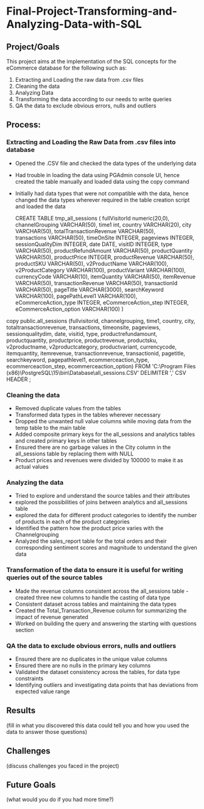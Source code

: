 # Final-Project-Transforming-and-Analyzing-Data-with-SQL

## Project/Goals
This project aims at the implementation of the SQL concepts for the eCommerce database for the following such as:
  1. Extracting and Loading the raw data from .csv files
  2. Cleaning the data
  3. Analyzing Data
  4. Transforming the data according to our needs to write queries
  5. QA the data to exclude obvious errors, nulls and outliers     

## Process:

### Extracting and Loading the Raw Data from .csv files into database

* Opened the .CSV file and checked the data types of the underlying data
* Had trouble in loading the data using PGAdmin console UI, hence created the table manually and loaded data using the copy command
* Initially had data types that were not compatible with the data, hence changed the data types wherever required in the table creation script and loaded the data

  CREATE TABLE tmp_all_sessions (
  fullVisitorId numeric(20,0),
  channelGrouping VARCHAR(50),
  time1 int,
  country VARCHAR(20),
  city VARCHAR(50),
  totalTransactionRevenue VARCHAR(50),	
  transactions VARCHAR(50),
	timeOnSite INTEGER,
	pageviews INTEGER,
	sessionQualityDim INTEGER,
	date DATE,
	visitID INTEGER,
	type VARCHAR(50),
	productRefundAmount VARCHAR(50),
	productQuantity VARCHAR(50),
	productPrice INTEGER,
	productRevenue VARCHAR(50),
	productSKU VARCHAR(50),
	v2ProductName VARCHAR(100),
	v2ProductCategory VARCHAR(100),
	productVariant VARCHAR(100),
	currencyCode VARCHAR(10),
	itemQuantity VARCHAR(50),
	itemRevenue VARCHAR(50),
	transactionRevenue VARCHAR(50),
	transactionId VARCHAR(50),
	pageTitle VARCHAR(3000),
	searchKeyword VARCHAR(100),
	pagePathLevel1 VARCHAR(100),
	eCommerceAction_type INTEGER,
	eCommerceAction_step INTEGER,
	eCommerceAction_option VARCHAR(100)
)

copy public.all_sessions (fullvisitorid, channelgrouping, time1, country, city, totaltransactionrevenue, transactions, timeonsite, pageviews, sessionqualitydim, date, visitid, type, productrefundamount, productquantity, productprice, productrevenue, productsku, v2productname, v2productcategory, productvariant, currencycode, itemquantity, itemrevenue, transactionrevenue, transactionid, pagetitle, searchkeyword, pagepathlevel1, ecommerceaction_type, ecommerceaction_step, ecommerceaction_option)
FROM 'C:\Program Files (x86)\PostgreSQL\15\bin\Database\all_sessions.CSV'
DELIMITER ','
CSV HEADER ;

### Cleaning the data

* Removed duplicate values from the tables
* Transformed data types in the tables wherever necessary
* Dropped the unwanted null value columns while moving data from the temp table to the main table
* Added composite primary keys for the all_sessions and analytics tables and created primary keys in other tables
* Ensured there are no garbage values in the City column in the all_sessions table by replacing them with NULL
* Product prices and revenues were divided by 100000 to make it as actual values

  
### Analyzing the data

* Tried to explore and understand the source tables and their attributes
* explored the possibilities of joins between analytics and all_sessions table
* explored the data for different product categories to identify the number of products in each of the product categories
* Identified the pattern how the product price varies with the Channelgrouping
* Analyzed the sales_report table for the total orders and their corresponding sentiment scores and magnitude to understand the given data
  
### Transformation of the data to ensure it is useful for writing queries out of the source tables

* Made the revenue columns consistent across the all_sessions table - created three new columns to handle the casting of data type
* Consistent dataset across tables and maintaining the data types
* Created the Total_Transaction_Revenue column for summarizing the impact of revenue generated
* Worked on building the query and answering the starting with questions section

### QA the data to exclude obvious errors, nulls and outliers

 * Ensured there are no duplicates in the unique value columns
 * Ensured there are no nulls in the primary key columns
 * Validated the dataset consistency across the tables, for data type constraints
 * Identifying outliers and investigating data points that has deviations from expected value range

## Results
(fill in what you discovered this data could tell you and how you used the data to answer those questions)

## Challenges 
(discuss challenges you faced in the project)

## Future Goals
(what would you do if you had more time?)
